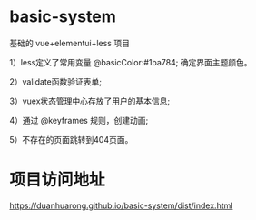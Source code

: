 # basic-system
基础的 vue+elementui+less 项目

1）less定义了常用变量  @basicColor:#1ba784; 确定界面主题颜色。

2）validate函数验证表单;

3）vuex状态管理中心存放了用户的基本信息;

4）通过 @keyframes 规则，创建动画;

5）不存在的页面跳转到404页面。

# 项目访问地址
https://duanhuarong.github.io/basic-system/dist/index.html
